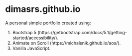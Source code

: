 # dimasrs.github.io
A personal simple portfolio created using:

<ol>
  <li>Bootstrap 5 (https://getbootstrap.com/docs/5.1/getting-started/accessibility/).</li>
  <li>Animate on Scroll (https://michalsnik.github.io/aos/).</li>
  <li>Vanilla JavaScript.</li>
</ol>

